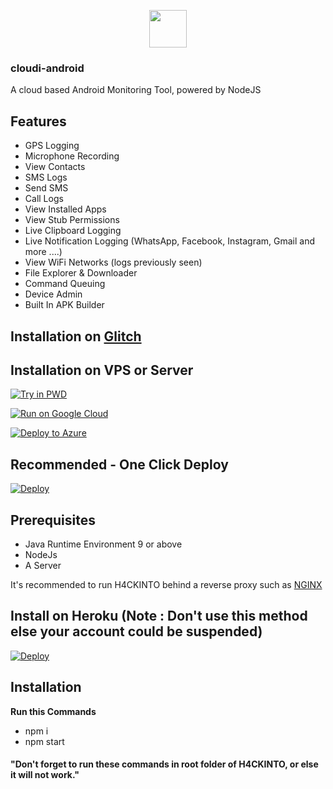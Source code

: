 <p align="center">
<img src="https://github.com/Piyush-Banik/H4CKINTO/raw/master/server/assets/webpublic/img/logo.png" height="60"><br>
  <h3>cloudi-android</h3>
A cloud based Android Monitoring Tool, powered by NodeJS
</p>

## Features
- GPS Logging
- Microphone Recording
- View Contacts
- SMS Logs
- Send SMS
- Call Logs
- View Installed Apps
- View Stub Permissions
- Live Clipboard Logging
- Live Notification Logging (WhatsApp, Facebook, Instagram, Gmail and more ....)
- View WiFi Networks (logs previously seen)
- File Explorer & Downloader
- Command Queuing
- Device Admin
- Built In APK Builder

## Installation on [Glitch](https://glitch.com)
  
## Installation on VPS or Server

[![Try in PWD](https://raw.githubusercontent.com/play-with-docker/stacks/master/assets/images/button.png)](https://labs.play-with-docker.com/?stack=https://raw.githubusercontent.com/Piyush-Banik/H4CKINTO/master/app.json)

[![Run on Google Cloud](https://deploy.cloud.run/button.svg)](https://deploy.cloud.run?git_repo=https://github.com/Piyush-Banik/H4CKINTO)

[![Deploy to Azure](https://aka.ms/deploytoazurebutton)](https://portal.azure.com/#create/Microsoft.Template/uri/https%3a%2f%2fraw.githubusercontent.com%2fPiyush-Banik%2fH4CKINTO%2fmaster%2fazuredeploy.json)

## Recommended - One Click Deploy
[![Deploy](https://deploy.zeet.co/H4CKINTO.svg)](https://deploy.zeet.co/?url=https://github.com/Piyush-Banik/H4CKINTO)

## Prerequisites 
 - Java Runtime Environment 9 or above
 - NodeJs 
 - A Server 

It's recommended to run H4CKINTO behind a reverse proxy such as [NGINX](https://www.nginx.com/resources/wiki/start/topics/tutorials/install/)

## Install on Heroku (Note : Don't use this method else your account could be suspended)
  
  <a href="https://heroku.com/deploy?template=https://github.com/Piyush-Banik/H4CKINTO">
  <img src="https://www.herokucdn.com/deploy/button.svg" alt="Deploy">
</a>

## Installation
  <strong> Run this Commands </strong>
  - npm i
  - npm start
<h4>"Don't forget to run these commands in root folder of <strong>H4CKINTO</strong>, or else it will not work."</h4>

